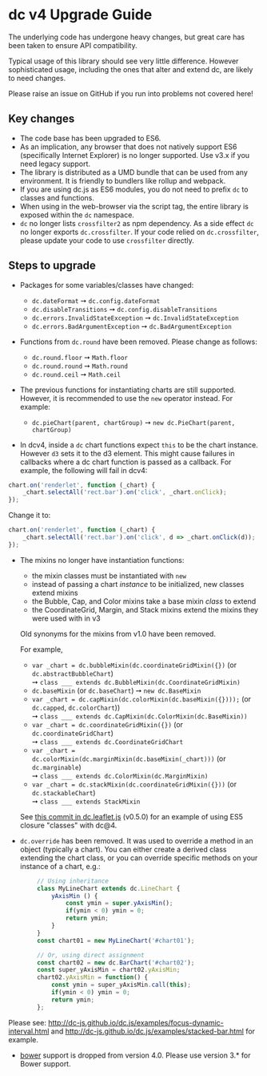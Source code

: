 # dc v4 Upgrade Guide

The underlying code has undergone heavy changes, but great care has been
taken to ensure API compatibility.

Typical usage of this library should see very little difference.
However sophisticated usage, including the ones that alter and extend
dc, are likely to need changes.

Please raise an issue on GitHub if you run into problems not covered here!

## Key changes

- The code base has been upgraded to ES6.
- As an implication, any browser that does not natively support ES6 (specifically
  Internet Explorer) is no longer supported. Use v3.x if you need legacy support.
- The library is distributed as a UMD bundle that can be used from any environment.
  It is friendly to bundlers like rollup and webpack.
- If you are using dc.js as ES6 modules, you do not need to prefix `dc`
  to classes and functions.
- When using in the web-browser via the script tag, the entire library is exposed
  within the `dc` namespace.
- `dc` no longer lists `crossfilter2` as npm dependency.
  As a side effect `dc` no longer exports `dc.crossfilter`.
  If your code relied on `dc.crossfilter`, please update your code to use `crossfilter` directly.

## Steps to upgrade

- Packages for some variables/classes have changed:

    - `dc.dateFormat` &#10137; `dc.config.dateFormat`
    - `dc.disableTransitions` &#10137; `dc.config.disableTransitions`
    - `dc.errors.InvalidStateException` &#10137; `dc.InvalidStateException`
    - `dc.errors.BadArgumentException` &#10137; `dc.BadArgumentException`

- Functions from `dc.round` have been removed.
  Please change as follows:

    - `dc.round.floor` &#10137; `Math.floor`
    - `dc.round.round` &#10137; `Math.round`
    - `dc.round.ceil` &#10137; `Math.ceil`

- The previous functions for instantiating charts are still supported.
  However, it is recommended to use the `new` operator instead. For example:

    - `dc.pieChart(parent, chartGroup)` &#10137; `new dc.PieChart(parent, chartGroup)`

- In dcv4, inside a `dc` chart functions expect `this` to be the chart
  instance. However `d3` sets it to the d3 element.
  This might cause failures in callbacks where a dc chart function
  is passed as a callback. For example, the following will fail in dcv4:

```javascript
chart.on('renderlet', function (_chart) {
    _chart.selectAll('rect.bar').on('click', _chart.onClick);
});
```

Change it to:

```javascript
chart.on('renderlet', function (_chart) {
    _chart.selectAll('rect.bar').on('click', d => _chart.onClick(d));
});
```

- The mixins no longer have instantiation functions:

    - the mixin classes must be instantiated with `new`
    - instead of passing a chart *instance* to be initialized, new classes extend mixins
    - the Bubble, Cap, and Color mixins take a base mixin *class* to extend
    - the CoordinateGrid, Margin, and Stack mixins extend the mixins they were used with in v3

  Old synonyms for the mixins from v1.0 have been removed.

  For example,

    - `var _chart = dc.bubbleMixin(dc.coordinateGridMixin({})` (or `dc.abstractBubbleChart`)\
    &#10137; `class ___ extends dc.BubbleMixin(dc.CoordinateGridMixin)`
    - `dc.baseMixin` (or `dc.baseChart`) &#10137; `new dc.BaseMixin`
    - `var _chart = dc.capMixin(dc.colorMixin(dc.baseMixin({})));` (or `dc.capped`, `dc.colorChart`))\
    &#10137; `class ___ extends dc.CapMixin(dc.ColorMixin(dc.BaseMixin))`
    - `var _chart = dc.coordinateGridMixin({})` (or `dc.coordinateGridChart`)\
    &#10137; `class ___ extends dc.CoordinateGridChart`
    - `var _chart = dc.colorMixin(dc.marginMixin(dc.baseMixin(_chart)))` (or `dc.marginable`)\
    &#10137; `class ___ extends dc.ColorMixin(dc.MarginMixin)`
    - `var _chart = dc.stackMixin(dc.coordinateGridMixin({}))` (or `dc.stackableChart`)\
    &#10137; `class ___ extends StackMixin`

  See [this commit in dc.leaflet.js](https://github.com/dc-js/dc.leaflet.js/commit/c086a04c1dbf879fca70195c0a2fdafbf191355c)
  (v0.5.0) for an example of using ES5 closure "classes" with dc@4.

- `dc.override` has been removed.
   It was used to override a method in an object (typically a chart).
   You can either create a derived class extending the chart class,
   or you can override specific methods on your instance of a chart, e.g.:

```javascript
        // Using inheritance
        class MyLineChart extends dc.LineChart {
            yAxisMin () {
                const ymin = super.yAxisMin();
                if(ymin < 0) ymin = 0;
                return ymin;
            }
        }
        const chart01 = new MyLineChart('#chart01');

        // Or, using direct assignment
        const chart02 = new dc.BarChart('#chart02');
        const super_yAxisMin = chart02.yAxisMin;
        chart02.yAxisMin = function() {
            const ymin = super_yAxisMin.call(this);
            if(ymin < 0) ymin = 0;
            return ymin;
        };
```
   Please see:
   http://dc-js.github.io/dc.js/examples/focus-dynamic-interval.html
   and http://dc-js.github.io/dc.js/examples/stacked-bar.html
   for example.

- [bower](https://bower.io/) support is dropped from version 4.0. Please use version 3.* for
   Bower support.
